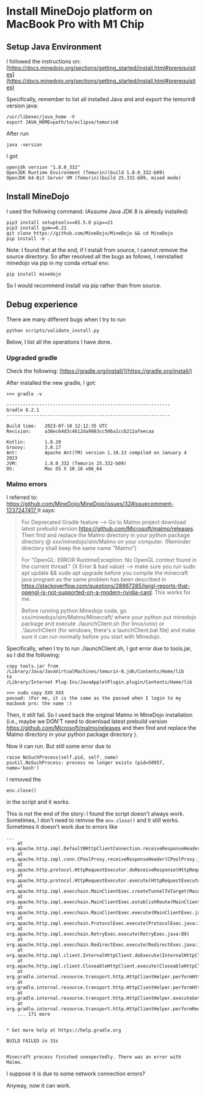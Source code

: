 # Install MineDojo platform on MacBook Pro with M1 Chip

## Setup Java Environment
I followed the instructions on: [https://docs.minedojo.org/sections/getting_started/install.html#prerequisites](https://docs.minedojo.org/sections/getting_started/install.html#prerequisites)

Specifically, remember to list all installed Java and and export the temurin8 version java:

```
/usr/libexec/java_home -V
export JAVA_HOME=path/to/eclipse/temurin8
```

After run

```
java -version
```
I got

```
openjdk version "1.8.0_332"
OpenJDK Runtime Environment (Temurin)(build 1.8.0_332-b09)
OpenJDK 64-Bit Server VM (Temurin)(build 25.332-b09, mixed mode)
```

## Install MineDojo
I used the following command: (Assume Java JDK 8 is already installed)

```
pip3 install setuptools==65.5.0 pip==21
pip3 install gym==0.21
git clone https://github.com/MineDojo/MineDojo && cd MineDojo
pip install -e .
```

Note: I found that at the end, if I install from source, I cannot remove the source directory. So after resolved all the bugs as follows, I reinstalled minedojo via pip in my conda virtual env:

```
pip install minedojo
```
So I would recommend install via pip rather than from source.


## Debug experience

There are many different bugs when I try to run
```
python scripts/validate_install.py
```

Below, I list all the operations I have done.

### Upgraded gradle
Check the following:
[https://gradle.org/install/](https://gradle.org/install/)

After installed the new gradle, I got:

```
>>> gradle -v

------------------------------------------------------------
Gradle 8.2.1
------------------------------------------------------------

Build time:   2023-07-10 12:12:35 UTC
Revision:     a38ec64d3c4612da9083cc506a1ccb212afeecaa

Kotlin:       1.8.20
Groovy:       3.0.17
Ant:          Apache Ant(TM) version 1.10.13 compiled on January 4 2023
JVM:          1.8.0_332 (Temurin 25.332-b09)
OS:           Mac OS X 10.16 x86_64

```

### Malmo errors

I referred to: [https://github.com/MineDojo/MineDojo/issues/32#issuecomment-1237247417
](https://github.com/MineDojo/MineDojo/issues/32#issuecomment-1237247417)
It says:


> For Deprecated Gradle feature --> Go to Malmo project download latest prebuild version https://github.com/Microsoft/malmo/releases. Then find and replace the Malmo directory in your python package directory @ xxx/minedojo/sim/Malmo on your computer. (Reminder directory shall keep the same name "Malmo")
> 
> For "OpenGL: ERROR RuntimeException: No OpenGL context found in the current thread." (X Error & bad value) --> make sure you run sudo apt update && sudo apt upgrade before you compile the minecraft java program as the same problem has been described in https://stackoverflow.com/questions/28867285/lwjgl-reports-that-opengl-is-not-supported-on-a-modern-nvidia-card. This works for me.
> 
> Before running python Minedojo code, go xxx/minedojo/sim/Malmo/Minecraft/ where your python put minedojo package and execute ./launchClient.sh (for linux/unix) or .\launchClient (for windows, there's a launchClient.bat file) and make sure it can run normally before you start with Minedojo.


Specifically, when I try to run ./launchClient.sh, I got error due to tools.jar, so I did the following:

```
copy tools.jar from 
/Library/Java/JavaVirtualMachines/temurin-8.jdk/Contents/Home/lib
to
/Library/Internet Plug-Ins/JavaAppletPlugin.plugin/Contents/Home/lib

>>> sudo copy XXX XXX
passwd: (For me, it is the same as the passwd when I login to my macbook pro: the name :)
```

Then, it still fail. So I used back the original Malmo in MineDojo installation (i.e., maybe we DON'T need to download latest prebuild version https://github.com/Microsoft/malmo/releases and then find and replace the Malmo directory in your python package directory ). 

Now it can run. But still some error due to 

```
raise NoSuchProcess(self.pid, self._name)
psutil.NoSuchProcess: process no longer exists (pid=50957, name='bash')
```

I removed the 
```
env.close()
```
in the script and it works.

This is not the end of the story: I found the script doesn't always work. Sometimes, I don't need to remvoe the ```env.close()``` and it still works. Sometimes it doesn't work due to errors like

```
...
	at org.apache.http.impl.DefaultBHttpClientConnection.receiveResponseHeader(DefaultBHttpClientConnection.java:163)
	at org.apache.http.impl.conn.CPoolProxy.receiveResponseHeader(CPoolProxy.java:165)
	at org.apache.http.protocol.HttpRequestExecutor.doReceiveResponse(HttpRequestExecutor.java:273)
	at org.apache.http.protocol.HttpRequestExecutor.execute(HttpRequestExecutor.java:125)
	at org.apache.http.impl.execchain.MainClientExec.createTunnelToTarget(MainClientExec.java:473)
	at org.apache.http.impl.execchain.MainClientExec.establishRoute(MainClientExec.java:398)
	at org.apache.http.impl.execchain.MainClientExec.execute(MainClientExec.java:237)
	at org.apache.http.impl.execchain.ProtocolExec.execute(ProtocolExec.java:185)
	at org.apache.http.impl.execchain.RetryExec.execute(RetryExec.java:89)
	at org.apache.http.impl.execchain.RedirectExec.execute(RedirectExec.java:111)
	at org.apache.http.impl.client.InternalHttpClient.doExecute(InternalHttpClient.java:185)
	at org.apache.http.impl.client.CloseableHttpClient.execute(CloseableHttpClient.java:83)
	at org.gradle.internal.resource.transport.http.HttpClientHelper.performHttpRequest(HttpClientHelper.java:148)
	at org.gradle.internal.resource.transport.http.HttpClientHelper.performHttpRequest(HttpClientHelper.java:126)
	at org.gradle.internal.resource.transport.http.HttpClientHelper.executeGetOrHead(HttpClientHelper.java:103)
	at org.gradle.internal.resource.transport.http.HttpClientHelper.performRequest(HttpClientHelper.java:94)
	... 171 more


* Get more help at https://help.gradle.org

BUILD FAILED in 31s


Minecraft process finished unexpectedly. There was an error with Malmo.
```

I suppose it is due to some network connection errors?

Anyway, now it can work.








